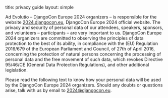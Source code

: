 title: privacy guide
layout: simple

Ad Evolutio – DjangoCon Europe 2024 organizers – is responsible for the website [2024.djangocon.eu](https://2024.djangocon.eu/), DjangoCon Europe 2024 official website. The privacy and security of personal data of our attendees, speakers, sponsors, and volunteers – participants – are very important to us. DjangoCon Europe 2024 organizers are committed to observing the principles of data protection to the best of its ability, in compliance with the (EU) Regulation 2016/679 of the European Parliament and Council, of 27th of April 2016, concerning the protection of natural persons concerning the processing of personal data and the free movement of such data, which revokes Directive 95/46/CE (General Data Protection Regulations), and other additional legislation. 

Please read the following text to know how your personal data will be used by the DjangoCon Europe 2024 organizers. Should any doubts or questions arise, talk with us by email to [2024@djangocon.eu](2024:conduct@djangocon.eu). 
